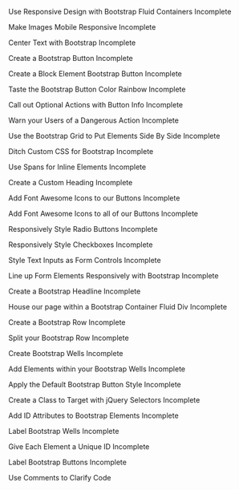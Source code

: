 Use Responsive Design with Bootstrap Fluid Containers Incomplete

Make Images Mobile Responsive Incomplete

Center Text with Bootstrap Incomplete

Create a Bootstrap Button Incomplete

Create a Block Element Bootstrap Button Incomplete

Taste the Bootstrap Button Color Rainbow Incomplete

Call out Optional Actions with Button Info Incomplete

Warn your Users of a Dangerous Action Incomplete

Use the Bootstrap Grid to Put Elements Side By Side Incomplete

Ditch Custom CSS for Bootstrap Incomplete

Use Spans for Inline Elements Incomplete

Create a Custom Heading Incomplete

Add Font Awesome Icons to our Buttons Incomplete

Add Font Awesome Icons to all of our Buttons Incomplete

Responsively Style Radio Buttons Incomplete

Responsively Style Checkboxes Incomplete

Style Text Inputs as Form Controls Incomplete

Line up Form Elements Responsively with Bootstrap Incomplete

Create a Bootstrap Headline Incomplete

House our page within a Bootstrap Container Fluid Div Incomplete

Create a Bootstrap Row Incomplete

Split your Bootstrap Row Incomplete

Create Bootstrap Wells Incomplete

Add Elements within your Bootstrap Wells Incomplete

Apply the Default Bootstrap Button Style Incomplete

Create a Class to Target with jQuery Selectors Incomplete

Add ID Attributes to Bootstrap Elements Incomplete

Label Bootstrap Wells Incomplete

Give Each Element a Unique ID Incomplete

Label Bootstrap Buttons Incomplete

Use Comments to Clarify Code
